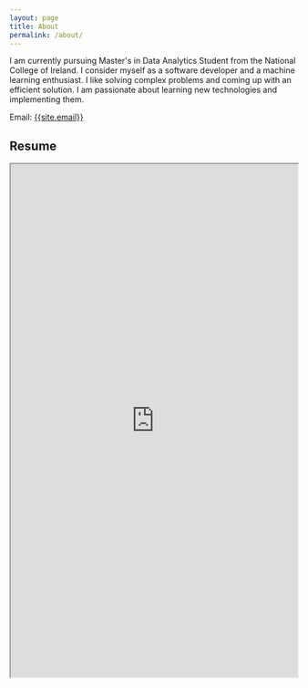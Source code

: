 ```yaml
---
layout: page
title: About
permalink: /about/
---
```

<p>
I am currently pursuing Master's in Data Analytics Student from the National College of Ireland. I consider myself as a software developer and a machine learning enthusiast. I like solving complex problems and coming up with an efficient solution. I am passionate about learning new technologies and implementing them. 
</p>

Email: <a href="mailto:{{site.email}}?Subject=From Blog Site:">{{site.email}}</a>

## Resume
<iframe src="https://drive.google.com/file/d/1ol192k_6XBV0Z9vxoRdqr-lpjLxzep_W/view?usp=sharing" width="100%" height="900"></iframe>
